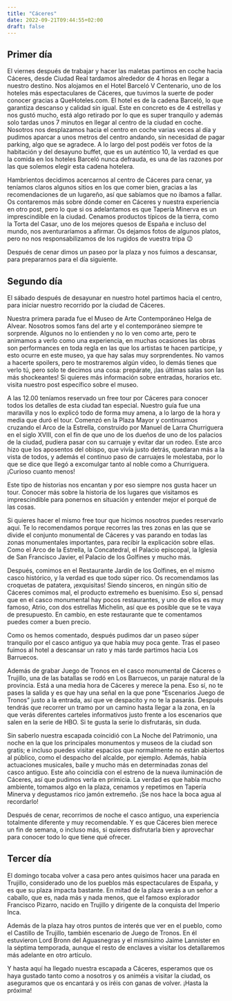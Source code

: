 ```yaml
---
title: "Cáceres"
date: 2022-09-21T09:44:55+02:00
draft: false
---
```


## Primer día

El viernes después de trabajar y hacer las maletas partimos en coche hacia Cáceres, desde Ciudad Real tardamos alrededor de 4 horas en llegar a nuestro destino.
Nos alojamos en el Hotel Barceló V Centenario, uno de los hoteles más espectaculares de Cáceres, que tuvimos la suerte de poder conocer gracias a QueHoteles.com.
El hotel es de la cadena Barceló, lo que garantiza descanso y calidad sin igual. Este en concreto es de 4 estrellas y nos gustó mucho, está algo retirado por lo que es super tranquilo y además solo tardas unos 7 minutos en llegar al centro de la ciudad en coche. Nosotros nos desplazamos hacia el centro en coche varias veces al día y pudimos aparcar a unos metros del centro andando, sin necesidad de pagar parking, algo que se agradece. A lo largo del post podéis ver fotos de la habitación y del desayuno buffet, que es un auténtico 10, la verdad es que la comida en los hoteles Barceló nunca defrauda, es una de las razones por las que solemos elegir esta cadena hotelera.

Hambrientos decidimos acercarnos al centro de Cáceres para cenar, ya teníamos claros algunos sitios en los que comer bien, gracias a las recomendaciones de un lugareño, así que sabíamos que no íbamos a fallar. Os contaremos más sobre dónde comer en Cáceres y nuestra experiencia en otro post, pero lo que si os adelantamos es que Tapería Minerva es un imprescindible en la ciudad. Cenamos productos típicos de la tierra, como la Torta del Casar, uno de los mejores quesos de España e incluso del mundo, nos aventuraríamos a afirmar. Os dejamos fotos de algunos platos, pero no nos responsabilizamos de los rugidos de vuestra tripa 😉

Después de cenar dimos un paseo por la plaza y nos fuimos a descansar, para prepararnos para el día siguiente.

## Segundo día

El sábado después de desayunar en nuestro hotel partimos hacia el centro, para iniciar nuestro recorrido por la ciudad de Cáceres.

Nuestra primera parada fue el Museo de Arte Contemporáneo Helga de Alvear. Nosotros somos fans del arte y el contemporáneo siempre te sorprende. Algunos no lo entienden y no lo ven como arte, pero te animamos a verlo como una experiencia, en muchas ocasiones las obras son performances en toda regla en las que los artistas te hacen partícipe, y esto ocurre en este museo, ya que hay salas muy sorprendentes. No vamos a hacerte spoilers, pero te mostraremos algún vídeo, lo demás tienes que verlo tú, pero solo te decimos una cosa: prepárate, ¡las últimas salas son las más shockeantes! Si quieres más información sobre entradas, horarios etc. visita nuestro post específico sobre el museo.

A las 12.00 teníamos reservado un free tour por Cáceres para conocer todos los detalles de esta ciudad tan especial. Nuestro guía fue una maravilla y nos lo explicó todo de forma muy amena, a lo largo de la hora y media que duró el tour. Comenzó en la Plaza Mayor y continuamos cruzando el Arco de la Estrella, construido por Manuel de Larra Churriguera en el siglo XVIII, con el fin de que uno de los dueños de uno de los palacios de la ciudad, pudiera pasar con su carruaje y evitar dar un rodeo. Este arco hizo que los aposentos del obispo, que vivía justo detrás, quedaran más a la vista de todos, y además el continuo paso de carruajes le molestaba, por lo que se dice que llegó a excomulgar tanto al noble como a Churriguera. ¡Curioso cuanto menos!

Este tipo de historias nos encantan y por eso siempre nos gusta hacer un tour. Conocer más sobre la historia de los lugares que visitamos es imprescindible para ponernos en situación y entender mejor el porqué de las cosas.

Si quieres hacer el mismo free tour que hicimos nosotros puedes reservarlo aquí. Te lo recomendamos porque recorres las tres zonas en las que se divide el conjunto monumental de Cáceres y vas parando en todas las zonas monumentales importantes, para recibir la explicación sobre ellas. Como el Arco de la Estrella, la Concatedral, el Palacio episcopal, la Iglesia de San Francisco Javier, el Palacio de los Golfines y mucho más.

Después, comimos en el Restaurante Jardín de los Golfines, en el mismo casco histórico, y la verdad es que todo súper rico. Os recomendamos las croquetas de patatera, ¡exquisitas! Siendo sinceros, en ningún sitio de Cáceres comimos mal, el producto extremeño es buenísimo. Eso sí, pensad que en el casco monumental hay pocos restaurantes, y uno de ellos es muy famoso, Atrio, con dos estrellas Michelin, así que es posible que se te vaya de presupuesto. En cambio, en este restaurante que te comentamos puedes comer a buen precio.

Como os hemos comentado, después pudimos dar un paseo súper tranquilo por el casco antiguo ya que había muy poca gente. Tras el paseo fuimos al hotel a descansar un rato y más tarde partimos hacia Los Barruecos.

Además de grabar Juego de Tronos en el casco monumental de Cáceres o Trujillo, una de las batallas se rodó en Los Barruecos, un paraje natural de la provincia. Está a una media hora de Cáceres y merece la pena. Eso sí, no te pases la salida y es que hay una señal en la que pone “Escenarios Juego de Tronos” justo a la entrada, así que ve despacito y no te la pasarás. Después tendrás que recorrer un tramo por un camino hasta llegar a la zona, en la que verás diferentes carteles informativos justo frente a los escenarios que salen en la serie de HBO. Si te gusta la serie lo disfrutarás, sin duda.

Sin saberlo nuestra escapada coincidió con La Noche del Patrimonio, una noche en la que los principales monumentos y museos de la ciudad son gratis; e incluso puedes visitar espacios que normalmente no están abiertos al público, como el despacho del alcalde, por ejemplo. Además, había actuaciones musicales, baile y mucho más en determinadas zonas del casco antiguo. Este año coincidía con el estreno de la nueva iluminación de Cáceres, así que pudimos verla en primicia.
La verdad es que había mucho ambiente, tomamos algo en la plaza, cenamos y repetimos en Tapería Minerva y degustamos rico jamón extremeño. ¡Se nos hace la boca agua al recordarlo!

Después de cenar, recorrimos de noche el casco antiguo, una experiencia totalmente diferente y muy recomendable. Y es que Cáceres bien merece un fin de semana, o incluso más, si quieres disfrutarla bien y aprovechar para conocer todo lo que tiene qué ofrecer.

## Tercer día

El domingo tocaba volver a casa pero antes quisimos hacer una parada en Trujillo, considerado uno de los pueblos más espectaculares de España, y es que su plaza impacta bastante. En mitad de la plaza verás a un señor a caballo, que es, nada más y nada menos, que el famoso explorador Francisco Pizarro, nacido en Trujillo y dirigente de la conquista del Imperio Inca.

Además de la plaza hay otros puntos de interés que ver en el pueblo, como el Castillo de Trujillo, también escenario de Juego de Tronos. En él estuvieron Lord Bronn del Aguasnegras y el mismísimo Jaime Lannister en la séptima temporada, aunque el resto de enclaves a visitar los detallaremos más adelante en otro artículo.

Y hasta aquí ha llegado nuestra escapada a Cáceres, esperamos que os haya gustado tanto como a nosotros y os animéis a visitar la ciudad, os aseguramos que os encantará y os iréis con ganas de volver. ¡Hasta la próxima!